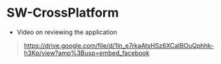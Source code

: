 # SW-CrossPlatform
* Video on reviewing the application
> https://drive.google.com/file/d/1ln_e7rkaAtsHSz6XCaIBOuQphhk-h3Kp/view?amp%3Busp=embed_facebook


 


      
      
